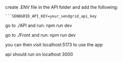 create .ENV file in the API folder and add the following:
    
    ```SENDGRID_API_KEY=your_sendgrid_api_key

go to ./API and run: npm run dev 

go to ./Front and run: npm run dev

you can then visit localhost:5173 to use the  app

api should run on localhost 3000
